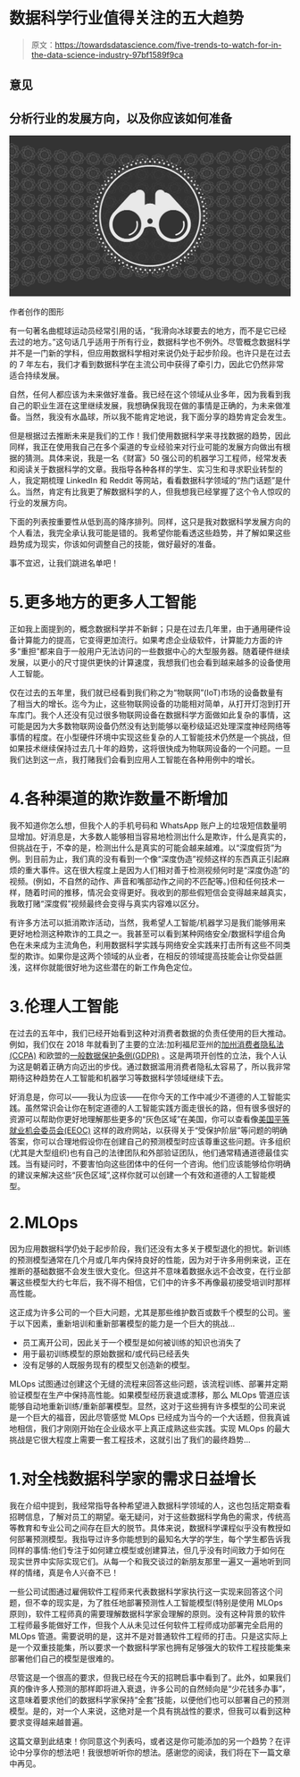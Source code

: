 # 数据科学行业值得关注的五大趋势

> 原文：<https://towardsdatascience.com/five-trends-to-watch-for-in-the-data-science-industry-97bf1589f9ca>

## 意见

## 分析行业的发展方向，以及你应该如何准备

![](img/d54b2dabbf835eeef9235aba98d6ce60.png)

作者创作的图形

有一句著名曲棍球运动员经常引用的话，“我滑向冰球要去的地方，而不是它已经去过的地方。”这句话几乎适用于所有行业，数据科学也不例外。尽管概念数据科学并不是一门新的学科，但应用数据科学相对来说仍处于起步阶段。也许只是在过去的 7 年左右，我们才看到数据科学在主流公司中获得了牵引力，因此它仍然非常适合持续发展。

自然，任何人都应该为未来做好准备。我已经在这个领域从业多年，因为我看到我自己的职业生涯在这里继续发展，我想确保我现在做的事情是正确的，为未来做准备。当然，我没有水晶球，所以我不能肯定地说，我下面分享的趋势肯定会发生。

但是根据过去推断未来是我们的工作！我们使用数据科学来寻找数据的趋势，因此同样，我正在使用我自己在多个渠道的专业经验来对行业可能的发展方向做出有根据的猜测。具体来说，我是一名《财富》50 强公司的机器学习工程师，经常发表和阅读关于数据科学的文章。我指导各种各样的学生、实习生和寻求职业转型的人，我定期梳理 LinkedIn 和 Reddit 等网站，看看数据科学领域的“热门话题”是什么。当然，肯定有比我更了解数据科学的人，但我想我已经掌握了这个令人惊叹的行业的发展方向。

下面的列表按重要性从低到高的降序排列。同样，这只是我对数据科学发展方向的个人看法，我完全承认我可能是错的。我希望你能看透这些趋势，并了解如果这些趋势成为现实，你该如何调整自己的技能，做好最好的准备。

事不宜迟，让我们跳进名单吧！

# 5.更多地方的更多人工智能

正如我上面提到的，概念数据科学并不新鲜；只是在过去几年里，由于通用硬件设备计算能力的提高，它变得更加流行。如果考虑企业级软件，计算能力方面的许多“重担”都来自于一般用户无法访问的一些数据中心的大型服务器。随着硬件继续发展，以更小的尺寸提供更快的计算速度，我想我们也会看到越来越多的设备使用人工智能。

仅在过去的五年里，我们就已经看到我们称之为“物联网”(IoT)市场的设备数量有了相当大的增长。迄今为止，这些物联网设备的功能相对简单，从打开灯泡到打开车库门。我个人还没有见过很多物联网设备在数据科学方面做如此复杂的事情，这可能是因为大多数物联网设备仍然没有达到能够以毫秒级延迟处理深度神经网络等事情的程度。在小型硬件环境中实现这些复杂的人工智能技术仍然是一个挑战，但如果技术继续保持过去几十年的趋势，这将很快成为物联网设备的一个问题。一旦我们达到这一点，我打赌我们会看到应用人工智能在各种用例中的增长。

# 4.各种渠道的欺诈数量不断增加

我不知道你怎么想，但我个人的手机号码和 WhatsApp 账户上的垃圾短信数量明显增加。好消息是，大多数人能够相当容易地检测出什么是欺诈，什么是真实的，但挑战在于，不幸的是，检测出什么是真实的可能会越来越难。以“深度假货”为例。到目前为止，我们真的没有看到一个像“深度伪造”视频这样的东西真正引起麻烦的重大事件。这在很大程度上是因为人们相对善于检测视频何时是“深度伪造”的视频。(例如，不自然的动作、声音和嘴部动作之间的不匹配等。)但和任何技术一样，随着时间的推移，情况会变得更好。我收到的那些假短信会变得越来越真实，我敢打赌“深度假”视频最终会变得与真实内容难以区分。

有许多方法可以抵消欺诈活动，当然，我希望人工智能/机器学习是我们能够用来更好地检测这种欺诈的工具之一。我甚至可以看到某种网络安全/数据科学组合角色在未来成为主流角色，利用数据科学实践与网络安全实践来打击所有这些不同类型的欺诈。如果你是这两个领域的从业者，在相反的领域提高技能会让你受益匪浅，这样你就能很好地为这些潜在的新工作角色定位。

# 3.伦理人工智能

在过去的五年中，我们已经开始看到这种对消费者数据的负责任使用的巨大推动。例如，我们仅在 2018 年就看到了主要的立法:加利福尼亚州的[加州消费者隐私法(CCPA)](https://oag.ca.gov/privacy/ccpa) 和欧盟的[一般数据保护条例(GDPR)](https://www.privacyshield.gov/article?id=European-Union-Data-Privatization-and-Protection#:~:text=The%20EU%20General%20Data%20Protection,to%20companies%20of%20all%20sizes.) 。这是两项开创性的立法，我个人认为这是朝着正确方向迈出的步伐。通过数据滥用消费者隐私太容易了，所以我非常期待这种趋势在人工智能和机器学习等数据科学领域继续下去。

好消息是，你可以——我认为应该——在你今天的工作中减少不道德的人工智能实践。虽然常识会让你在制定道德的人工智能实践方面走很长的路，但有很多很好的资源可以帮助你更好地理解那些更多的“灰色区域”在美国，你可以查看像[美国平等就业机会委员会(EEOC)](https://www.eeoc.gov/employers/small-business/3-who-protected-employment-discrimination) 这样的政府网站，以获得关于“受保护阶层”等问题的明确答案，你可以合理地假设你在创建自己的预测模型时应该尊重这些问题。许多组织(尤其是大型组织)也有自己的法律团队和外部验证团队，他们通常精通道德最佳实践。当有疑问时，不要害怕向这些团体中的任何一个咨询。他们应该能够给你明确的建议来解决这些“灰色区域”,这样你就可以创建一个有效和道德的人工智能模型。

# 2.MLOps

因为应用数据科学仍处于起步阶段，我们还没有太多关于模型退化的担忧。新训练的预测模型通常在几个月或几年内保持良好的性能，因为对于许多用例来说，正在推断的基础数据不会发生很大变化。但这并不意味着数据永远不会改变，在行业部署这些模型大约七年后，我不得不相信，它们中的许多不再像最初接受培训时那样高性能。

这正成为许多公司的一个巨大问题，尤其是那些维护数百或数千个模型的公司。鉴于以下因素，重新培训和重新部署模型的能力是一个巨大的挑战…

*   员工离开公司，因此关于一个模型是如何被训练的知识也消失了
*   用于最初训练模型的原始数据和/或代码已经丢失
*   没有足够的人既服务现有的模型又创造新的模型。

MLOps 试图通过创建这个无缝的流程来回答这些问题，该流程训练、部署并定期验证模型在生产中保持高性能。如果模型经历衰退或漂移，那么 MLOps 管道应该能够自动地重新训练/重新部署模型。显然，这对于这些拥有许多模型的公司来说是一个巨大的福音，因此尽管感觉 MLOps 已经成为当今的一个大话题，但我真诚地相信，我们才刚刚开始在企业级水平上真正成熟这些实践。实现 MLOps 的最大挑战是它很大程度上需要一套工程技术，这就引出了我们的最终趋势…

# 1.对全栈数据科学家的需求日益增长

我在介绍中提到，我经常指导各种希望进入数据科学领域的人，这也包括定期查看招聘信息，了解对员工的期望。毫无疑问，对于这些数据科学角色的需求，传统高等教育和专业公司之间存在巨大的脱节。具体来说，数据科学课程似乎没有教授如何部署预测模型。我指导过许多你能想到的最知名大学的学生，每个学生都告诉我同样的事情:他们专注于如何建立模型或创建算法，但几乎没有时间致力于如何在现实世界中实际实现它们。从每一个和我交谈过的新朋友那里一遍又一遍地听到同样的情绪，真是令人兴奋不已！

一些公司试图通过雇佣软件工程师来代表数据科学家执行这一实现来回答这个问题，但不幸的现实是，为了胜任地部署预测性人工智能模型(特别是使用 MLOps 原则)，软件工程师真的需要理解数据科学家会理解的原则。没有这种背景的软件工程师最多能做好工作，但我个人从未见过任何软件工程师成功部署完全启用的 MLOps 管道。需要说明的是，这并不是对普通软件工程师的打击。只是这实际上是一个双重技能集，所以要求一个数据科学家也拥有足够强大的软件工程技能集来部署他们自己的模型是很难的。

尽管这是一个很高的要求，但我已经在今天的招聘启事中看到了。此外，如果我们真的像许多人预测的那样即将进入衰退，许多公司的自然倾向是“少花钱多办事”，这意味着要求他们的数据科学家保持“全套”技能，以便他们也可以部署自己的预测模型。是的，对一个人来说，这绝对是一个具有挑战性的要求，但我可以看到这种要求变得越来越普遍。

这篇文章到此结束！你同意这个列表吗，或者这是你可能添加的另一个趋势？在评论中分享你的想法吧！我很想听听你的想法。感谢您的阅读，我们将在下一篇文章中再见。